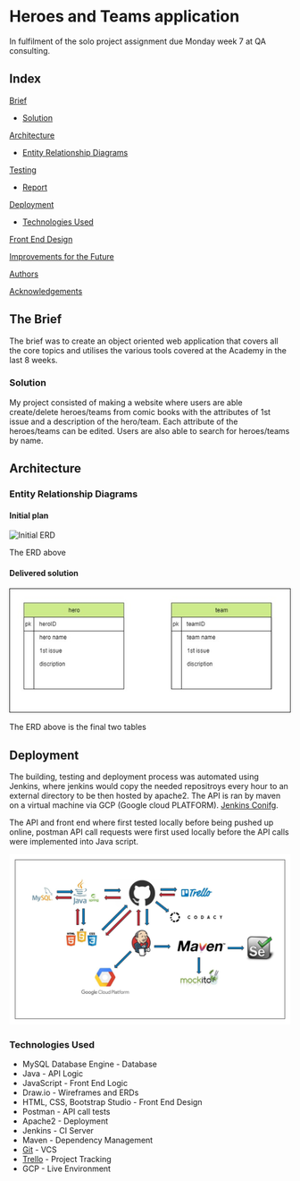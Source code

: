 # Heroes and Teams application 

In fulfilment of the solo project assignment due Monday week 7 at QA consulting.

## Index
[Brief](#brief)
   * [Solution](#solution)
   
[Architecture](#architecture)
   * [Entity Relationship Diagrams](#erd)
	
[Testing](#testing)
   * [Report](#report)

     
[Deployment](#depl)
   * [Technologies Used](#tech)
     
[Front End Design](#FE)

[Improvements for the Future](#improve)

[Authors](#auth)

[Acknowledgements](#ack)

<a name="brief"></a>
## The Brief

The brief was to create an object oriented web application that covers all the core topics and utilises the various tools covered at the Academy in the last 8 weeks.

<a name="solution"></a>
### Solution

My project consisted of making a website where users are able create/delete heroes/teams from comic books with the 
attributes of 1st issue and a description of the hero/team. Each attribute of the heroes/teams can be edited. Users are also able to
search for heroes/teams by name.

<a name="architecture"></a>
## Architecture
<a name="erd"></a>
### Entity Relationship Diagrams
#### Initial plan
![Initial ERD](/image/initialERD.jpg)

The ERD above 

#### Delivered solution
![Final ERD](/images/finalERD.jpg)

The ERD above is the final two tables 

<a name="depl"></a>
## Deployment

The building, testing and deployment process was automated using Jenkins, where jenkins would copy the needed repositroys every hour to an external directory to be then hosted by apache2. The API is ran by maven on a virtual machine via GCP (Google cloud PLATFORM).
[Jenkins Conifg](images/jenkins.jpg).

The API and front end where first tested locally before being pushed up online, postman API call requests were first used locally before the API calls were implemented into Java script.



![Deployment Pipeline](/images/ciPipeLine.jpeg)
<a name="tech"></a>
### Technologies Used

*   MySQL Database Engine - Database
*   Java - API Logic
*   JavaScript - Front End Logic
*   Draw.io - Wireframes and ERDs
*   HTML, CSS, Bootstrap Studio - Front End Design
*   Postman - API call tests
*   Apache2 - Deployment
*   Jenkins - CI Server
*   Maven - Dependency Management
*   [Git](https://github.com/AaronGlen/SoloProjFrontEnd.git) - VCS
*   [Trello](https://trello.com/b/pVnNall5/hero-team) - Project Tracking
*   GCP - Live Environment






